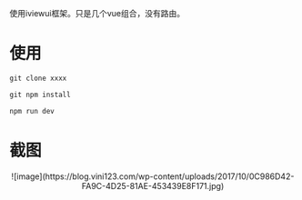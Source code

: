 使用iviewui框架。只是几个vue组合，没有路由。

# 使用

``` js
git clone xxxx

git npm install

npm run dev
```

# 截图

<div align=center>
![image](https://blog.vini123.com/wp-content/uploads/2017/10/0C986D42-FA9C-4D25-81AE-453439E8F171.jpg)
</div>
